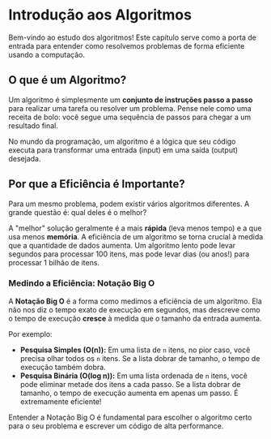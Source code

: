 # Introdução aos Algoritmos

Bem-vindo ao estudo dos algoritmos! Este capítulo serve como a porta de entrada para entender como resolvemos problemas de forma eficiente usando a computação.

## O que é um Algoritmo?

Um algoritmo é simplesmente um **conjunto de instruções passo a passo** para realizar uma tarefa ou resolver um problema. Pense nele como uma receita de bolo: você segue uma sequência de passos para chegar a um resultado final.

No mundo da programação, um algoritmo é a lógica que seu código executa para transformar uma entrada (input) em uma saída (output) desejada.

## Por que a Eficiência é Importante?

Para um mesmo problema, podem existir vários algoritmos diferentes. A grande questão é: qual deles é o melhor?

A "melhor" solução geralmente é a mais **rápida** (leva menos tempo) e a que usa menos **memória**. A eficiência de um algoritmo se torna crucial à medida que a quantidade de dados aumenta. Um algoritmo lento pode levar segundos para processar 100 itens, mas pode levar dias (ou anos!) para processar 1 bilhão de itens.

### Medindo a Eficiência: Notação Big O

A **Notação Big O** é a forma como medimos a eficiência de um algoritmo. Ela não nos diz o tempo exato de execução em segundos, mas descreve como o tempo de execução **cresce** à medida que o tamanho da entrada aumenta.

Por exemplo:

- **Pesquisa Simples (O(n)):** Em uma lista de `n` itens, no pior caso, você precisa olhar todos os `n` itens. Se a lista dobrar de tamanho, o tempo de execução também dobra.
- **Pesquisa Binária (O(log n)):** Em uma lista ordenada de `n` itens, você pode eliminar metade dos itens a cada passo. Se a lista dobrar de tamanho, o tempo de execução aumenta em apenas um passo. É extremamente eficiente!

Entender a Notação Big O é fundamental para escolher o algoritmo certo para o seu problema e escrever um código de alta performance.
